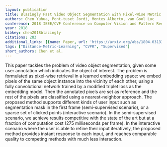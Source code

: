 ```yaml
---
layout: publication
title: Blazingly Fast Video Object Segmentation with Pixel-Wise Metric Learning
authors: Chen Yuhua, Pont-tuset Jordi, Montes Alberto, van Gool Luc
conference: 2018 IEEE/CVF Conference on Computer Vision and Pattern Recognition
year: 2018
bibkey: chen2018blazingly
citations: 283
additional_links: [{name: Paper, url: 'https://arxiv.org/abs/1804.03131'}]
tags: ["Distance-Metric-Learning", "CVPR", "Supervised"]
short_authors: Chen et al.
---
```

This paper tackles the problem of video object segmentation, given some user
annotation which indicates the object of interest. The problem is formulated as
pixel-wise retrieval in a learned embedding space: we embed pixels of the same
object instance into the vicinity of each other, using a fully convolutional
network trained by a modified triplet loss as the embedding model. Then the
annotated pixels are set as reference and the rest of the pixels are classified
using a nearest-neighbor approach. The proposed method supports different kinds
of user input such as segmentation mask in the first frame (semi-supervised
scenario), or a sparse set of clicked points (interactive scenario). In the
semi-supervised scenario, we achieve results competitive with the state of the
art but at a fraction of computation cost (275 milliseconds per frame). In the
interactive scenario where the user is able to refine their input iteratively,
the proposed method provides instant response to each input, and reaches
comparable quality to competing methods with much less interaction.